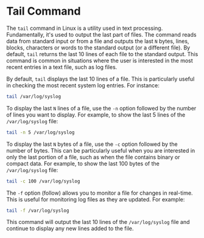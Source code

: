 # Tail Command 

The `tail` command in Linux is a utility used in text processing. Fundamentally, it's used to output the last part of files. The command reads data from standard input or from a file and outputs the last `N` bytes, lines, blocks, characters or words to the standard output (or a different file). By default, `tail` returns the last 10 lines of each file to the standard output. This command is common in situations where the user is interested in the most recent entries in a text file, such as log files.

By default, `tail` displays the last 10 lines of a file. This is particularly useful in checking the most recent system log entries. For instance:

```bash
tail /var/log/syslog
```

To display the last `N` lines of a file, use the `-n` option followed by the number of lines you want to display. For example, to show the last 5 lines of the `/var/log/syslog` file:

```bash
tail -n 5 /var/log/syslog
```

To display the last `N` bytes of a file, use the `-c` option followed by the number of bytes. This can be particularly useful when you are interested in only the last portion of a file, such as when the file contains binary or compact data. For example, to show the last 100 bytes of the `/var/log/syslog` file:

```bash
tail -c 100 /var/log/syslog
```

The `-f` option (follow) allows you to monitor a file for changes in real-time. This is useful for monitoring log files as they are updated. For example:

```bash
tail -f /var/log/syslog
```

This command will output the last 10 lines of the `/var/log/syslog` file and continue to display any new lines added to the file. 
